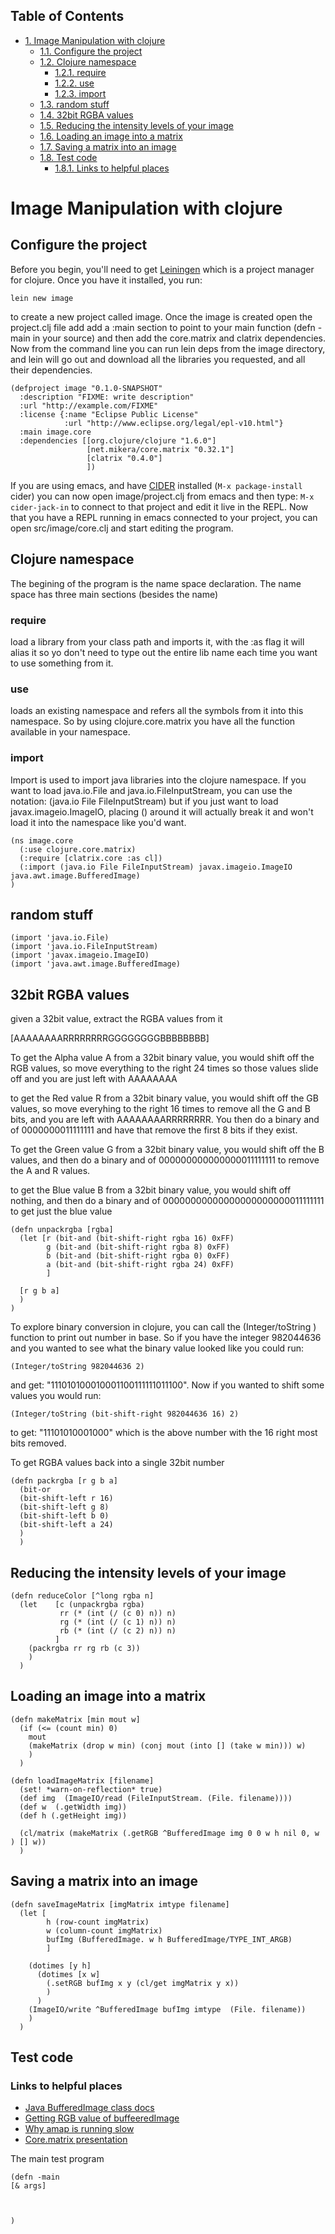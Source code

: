 <div id="table-of-contents">
<h2>Table of Contents</h2>
<div id="text-table-of-contents">
<ul>
<li><a href="#sec-1">1. Image Manipulation with clojure</a>
<ul>
<li><a href="#sec-1-1">1.1. Configure the project</a></li>
<li><a href="#sec-1-2">1.2. Clojure namespace</a>
<ul>
<li><a href="#sec-1-2-1">1.2.1. require</a></li>
<li><a href="#sec-1-2-2">1.2.2. use</a></li>
<li><a href="#sec-1-2-3">1.2.3. import</a></li>
</ul>
</li>
<li><a href="#sec-1-3">1.3. random stuff</a></li>
<li><a href="#sec-1-4">1.4. 32bit RGBA values</a></li>
<li><a href="#sec-1-5">1.5. Reducing the intensity levels of your image</a></li>
<li><a href="#sec-1-6">1.6. Loading an image into a matrix</a></li>
<li><a href="#sec-1-7">1.7. Saving a matrix into an image</a></li>
<li><a href="#sec-1-8">1.8. Test code</a>
<ul>
<li><a href="#sec-1-8-1">1.8.1. Links to helpful places</a></li>
</ul>
</li>
</ul>
</li>
</ul>
</div>
</div>

# Image Manipulation with clojure<a id="sec-1" name="sec-1"></a>

## Configure the project<a id="sec-1-1" name="sec-1-1"></a>

Before you begin, you'll need to get [Leiningen](http://leiningen.org/) which is a project manager
for clojure.  Once you have it installed, you run:

    lein new image

to create a new project called image. Once the image is created open the project.clj
file add add a :main section to point to your main function (defn -main in your source)
and then add the core.matrix and clatrix dependencies.  Now from the command line you can
run lein deps from the image directory, and lein will go out and download all the libraries
you requested, and all their dependencies.

    (defproject image "0.1.0-SNAPSHOT"
      :description "FIXME: write description"
      :url "http://example.com/FIXME"
      :license {:name "Eclipse Public License"
                :url "http://www.eclipse.org/legal/epl-v10.html"}
      :main image.core
      :dependencies [[org.clojure/clojure "1.6.0"]
                     [net.mikera/core.matrix "0.32.1"]
                     [clatrix "0.4.0"]
                     ])

 If you are using emacs, and have [CIDER](https://github.com/clojure-emacs/cider) installed (`M-x package-install` cider)
you can now open image/project.clj from emacs and then type:
`M-x cider-jack-in` to connect to that project and edit it live in the REPL.
Now that you have a REPL running in emacs connected to your project, you can open
src/image/core.clj and start editing the program.

## Clojure namespace<a id="sec-1-2" name="sec-1-2"></a>

The begining of the program is the name space declaration.  The name space has
three main sections (besides the name)

### require<a id="sec-1-2-1" name="sec-1-2-1"></a>

load a library from your class path and imports it, with the :as flag it will
alias it so yo don't need to type out the entire lib name each time you want
to use something from it.

### use<a id="sec-1-2-2" name="sec-1-2-2"></a>

loads an existing namespace and refers all the symbols from it into this namespace. So
by using clojure.core.matrix you have all the function available in your namespace.

### import<a id="sec-1-2-3" name="sec-1-2-3"></a>

Import is used to import java libraries into the clojure namespace. If you want to
load java.io.File and java.io.FileInputStream, you can use the notation:
(java.io File FileInputStream)  but if you just want to load javax.imageio.ImageIO,
placing () around it will actually break it and won't load it into the namespace
like you'd want.

    (ns image.core
      (:use clojure.core.matrix)
      (:require [clatrix.core :as cl])
      (:import (java.io File FileInputStream) javax.imageio.ImageIO java.awt.image.BufferedImage)
    )

## random stuff<a id="sec-1-3" name="sec-1-3"></a>

    (import 'java.io.File)
    (import 'java.io.FileInputStream)
    (import 'javax.imageio.ImageIO)
    (import 'java.awt.image.BufferedImage)

## 32bit RGBA values<a id="sec-1-4" name="sec-1-4"></a>

given a 32bit value, extract the RGBA values from it

[AAAAAAAARRRRRRRRGGGGGGGGBBBBBBBB]

To get the Alpha value A from a 32bit binary value, you would shift off the RGB values, so
move everything to the right 24 times so those values slide off and you are just left with
AAAAAAAA

to get the Red value R from a 32bit binary value, you would shift off the GB values, so
move everyhing to the right 16 times to remove all the G and B bits, and you are left with
AAAAAAAARRRRRRRR.  You then  do a binary and of 0000000011111111 and have that remove the
first 8 bits if they exist.

To get the Green value G from a 32bit binary value, you would shift off the B values,
and then do a binary and of 000000000000000011111111 to remove the A and R values.

to get the Blue value B from a 32bit binary value, you would shift off nothing, and
then do a binary and of 00000000000000000000000011111111 to get just the blue value

    (defn unpackrgba [rgba]
      (let [r (bit-and (bit-shift-right rgba 16) 0xFF)
            g (bit-and (bit-shift-right rgba 8) 0xFF)
            b (bit-and (bit-shift-right rgba 0) 0xFF)
            a (bit-and (bit-shift-right rgba 24) 0xFF)
            ]

      [r g b a]
      )
    )

To explore binary conversion in clojure, you can call the (Integer/toString <number> <base>) function
to print out number in base.  So if you have the integer 982044636 and you wanted to see what
the binary value looked like you could run:

    (Integer/toString 982044636 2)

and get: "111010100010001100111111011100".  Now if you wanted to shift some values you would run:

    (Integer/toString (bit-shift-right 982044636 16) 2)

to get: "11101010001000" which is the above number with the 16 right most bits removed.

To get RGBA values back into a single 32bit number

    (defn packrgba [r g b a]
      (bit-or
      (bit-shift-left r 16)
      (bit-shift-left g 8)
      (bit-shift-left b 0)
      (bit-shift-left a 24)
      )
      )

## Reducing the intensity levels of your image<a id="sec-1-5" name="sec-1-5"></a>

    (defn reduceColor [^long rgba n]
      (let    [c (unpackrgba rgba)
               rr (* (int (/ (c 0) n)) n)
               rg (* (int (/ (c 1) n)) n)
               rb (* (int (/ (c 2) n)) n)
              ]
        (packrgba rr rg rb (c 3))
        )
      )

## Loading an image into a matrix<a id="sec-1-6" name="sec-1-6"></a>

    (defn makeMatrix [min mout w]
      (if (<= (count min) 0)
        mout
        (makeMatrix (drop w min) (conj mout (into [] (take w min))) w)
        )
      )

    (defn loadImageMatrix [filename]
      (set! *warn-on-reflection* true)
      (def img  (ImageIO/read (FileInputStream. (File. filename))))
      (def w  (.getWidth img))
      (def h (.getHeight img))

      (cl/matrix (makeMatrix (.getRGB ^BufferedImage img 0 0 w h nil 0, w ) [] w))
      )

## Saving a matrix into an image<a id="sec-1-7" name="sec-1-7"></a>

    (defn saveImageMatrix [imgMatrix imtype filename]
      (let [
            h (row-count imgMatrix)
            w (column-count imgMatrix)
            bufImg (BufferedImage. w h BufferedImage/TYPE_INT_ARGB)
            ]

        (dotimes [y h]
          (dotimes [x w]
            (.setRGB bufImg x y (cl/get imgMatrix y x))
            )
          )
        (ImageIO/write ^BufferedImage bufImg imtype  (File. filename))
        )
      )

## Test code<a id="sec-1-8" name="sec-1-8"></a>

### Links to helpful places<a id="sec-1-8-1" name="sec-1-8-1"></a>

-   [Java BufferedImage class docs](http://docs.oracle.com/javase/7/docs/api/java/awt/image/BufferedImage.html)
-   [Getting RGB value of buffeeredImage](http://stackoverflow.com/questions/10880083/get-rgb-of-a-bufferedimage)
-   [Why amap is running slow](http://stackoverflow.com/questions/19202082/clojure-amap-is-very-slow)
-   [Core.matrix presentation](http://www.slideshare.net/mikeranderson/2013-1114-enter-thematrix)

The main test program

    (defn -main
    [& args]



    )